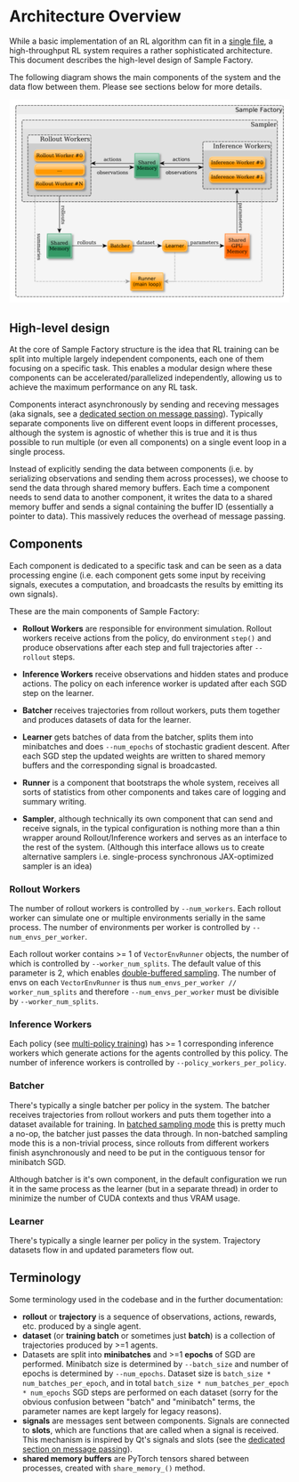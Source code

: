 # Architecture Overview

While a basic implementation of an RL algorithm can fit in a [single file](https://cleanrl.dev/), a high-throughput
RL system requires a rather sophisticated architecture. This document describes the high-level design of Sample Factory.

The following diagram shows the main components of the system and the data flow between them. Please see sections below for more details.

<img src="https://github.com/alex-petrenko/sf_assets/blob/main/docs/arch/arch_diag.png?raw=true" alt="Architecture Diagram" width="1280">

## High-level design

At the core of Sample Factory structure is the idea that RL training can be split into multiple largely independent components,
each one of them focusing on a specific task. This enables a modular design where these components can be
accelerated/parallelized independently, allowing us to achieve the maximum performance on any RL task.

Components interact asynchronously by sending and receving messages (aka signals, see a [dedicated section on message passing](message-passing.md)).
Typically separate components live on different event loops in different processes, although the system is agnostic of
whether this is true and it is thus possible to run multiple (or even all components) on a single event loop in a single process. 

Instead of explicitly sending the data between components (i.e. by serializing observations and sending them across processes),
we choose to send the data through shared memory buffers.
Each time a component needs to send data to another component, it writes the data to a shared memory buffer and sends a signal
containing the buffer ID (essentially a pointer to data). This massively reduces the overhead of message passing.

## Components

Each component is dedicated to a specific task and can be seen as a data processing engine (i.e. each component
gets some input by receiving signals, executes a computation, and broadcasts the results by emitting its own signals).

These are the main components of Sample Factory:

* **Rollout Workers** are responsible for environment simulation. Rollout workers receive actions from the policy,
do environment `step()` and produce observations after each step and full trajectories after `--rollout` steps.
* **Inference Workers** receive observations and hidden states and produce actions. The policy on each inference worker
is updated after each SGD step on the learner.
* **Batcher** receives trajectories from rollout workers, puts them together and produces datasets of data for the learner.
* **Learner** gets batches of data from the batcher, splits them into minibatches and does `--num_epochs` of
stochastic gradient descent. After each SGD step the updated weights are written to shared memory buffers and the corresponding
signal is broadcasted.
* **Runner** is a component that bootstraps the whole system, receives all sorts of statistics from other components and
takes care of logging and summary writing.

* **Sampler**, although technically its own component that can send and receive signals, in the typical configuration
is nothing more than a thin wrapper around Rollout/Inference workers and serves as an interface to the rest of the system.
(Although this interface allows us to create alternative samplers i.e. single-process synchronous JAX-optimized sampler is an idea)

### Rollout Workers

The number of rollout workers is controlled by `--num_workers`. Each rollout worker can simulate one or multiple environments
serially in the same process. The number of environments per worker is controlled by `--num_envs_per_worker`.

Each rollout worker contains >= 1 of `VectorEnvRunner` objects, the number of which is controlled by `--worker_num_splits`.
The default value of this parameter is 2, which enables [double-buffered sampling](../07-advanced-topics/double-buffered.md). The number of envs on each
`VectorEnvRunner` is thus `num_envs_per_worker // worker_num_splits` and therefore `--num_envs_per_worker` must be divisible by `--worker_num_splits`.

### Inference Workers

Each policy (see [multi-policy training](../07-advanced-topics/multi-policy-training.md)) has >= 1 corresponding inference workers
which generate actions for the agents controlled by this policy.
The number of inference workers is controlled by `--policy_workers_per_policy`.

### Batcher

There's typically a single batcher per policy in the system.
The batcher receives trajectories from rollout workers and puts them together into a dataset available for training.
In [batched sampling mode](../07-advanced-topics/batched-non-batched.md) this is pretty much a no-op, the batcher just passes the data through.
In non-batched sampling mode this is a non-trivial process, since rollouts from different workers finish
asynchronously and need to be put in the contiguous tensor for minibatch SGD.

Although batcher is it's own component, in the default configuration we run it in the same process as the learner (but in a separate thread)
in order to minimize the number of CUDA contexts and thus VRAM usage.

### Learner

There's typically a single learner per policy in the system.
Trajectory datasets flow in and updated parameters flow out.

## Terminology

Some terminology used in the codebase and in the further documentation:

* **rollout** or **trajectory** is a sequence of observations, actions, rewards, etc. produced by a single agent.
* **dataset** (or **training batch** or sometimes just **batch**) is a collection of trajectories produced by >=1 agents.
* Datasets are split into **minibatches** and >=1 **epochs** of SGD are performed.
Minibatch size is determined by `--batch_size` and number of epochs is determined by `--num_epochs`. Dataset size is
`batch_size * num_batches_per_epoch`, and in total `batch_size * num_batches_per_epoch * num_epochs` SGD steps are performed
on each dataset (sorry for the obvious confusion between "batch" and "minibatch" terms, the parameter names are kept largely for legacy reasons).
* **signals** are messages sent between components. Signals are connected to **slots**, which are functions that are called
when a signal is received. This mechanism is inspired by Qt's signals and slots (see the [dedicated section on message passing](06-architecture/message-passing.md)).
* **shared memory buffers** are PyTorch tensors shared between processes, created with `share_memory_()` method.